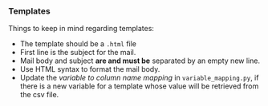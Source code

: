 ### Templates

Things to keep in mind regarding templates:

- The template should be a `.html` file
- First line is the subject for the mail.
- Mail body and subject __are and must be__ separated by an empty new line.
- Use HTML syntax to format the mail body.
- Update the _variable to column name mapping_ in `variable_mapping.py`, if there is a new variable for a template whose value will be retrieved from the csv file.
